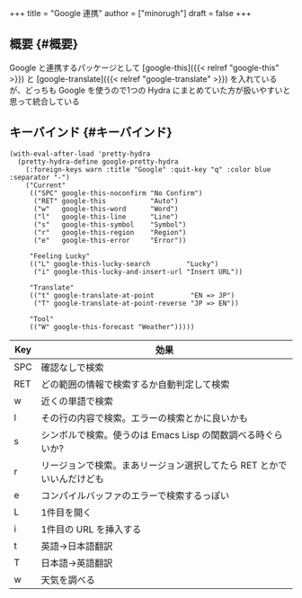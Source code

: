 +++
title = "Google 連携"
author = ["minorugh"]
draft = false
+++

## 概要 {#概要}

Google と連携するパッケージとして
[google-this]({{< relref "google-this" >}}) と [google-translate]({{< relref "google-translate" >}}) を入れているが、どっちも Google を使うので1つの Hydra にまとめていた方が扱いやすいと思って統合している


## キーバインド {#キーバインド}

```emacs-lisp
(with-eval-after-load 'pretty-hydra
  (pretty-hydra-define google-pretty-hydra
	(:foreign-keys warn :title "Google" :quit-key "q" :color blue :separator "-")
	("Current"
	 (("SPC" google-this-noconfirm "No Confirm")
	  ("RET" google-this           "Auto")
	  ("w"   google-this-word      "Word")
	  ("l"   google-this-line      "Line")
	  ("s"   google-this-symbol    "Symbol")
	  ("r"   google-this-region    "Region")
	  ("e"   google-this-error     "Error"))

	 "Feeling Lucky"
	 (("L" google-this-lucky-search         "Lucky")
	  ("i" google-this-lucky-and-insert-url "Insert URL"))

	 "Translate"
	 (("t" google-translate-at-point         "EN => JP")
	  ("T" google-translate-at-point-reverse "JP => EN"))

	 "Tool"
	 (("W" google-this-forecast "Weather")))))
```

| Key | 効果                                  |
|-----|-------------------------------------|
| SPC | 確認なしで検索                        |
| RET | どの範囲の情報で検索するか自動判定して検索 |
| w   | 近くの単語で検索                      |
| l   | その行の内容で検索。エラーの検索とかに良いかも |
| s   | シンボルで検索。使うのは Emacs Lisp の関数調べる時ぐらいか? |
| r   | リージョンで検索。まあリージョン選択してたら RET とかでいいんだけども |
| e   | コンパイルバッファのエラーで検索するっぽい |
| L   | 1件目を開く                           |
| i   | 1件目の URL を挿入する                |
| t   | 英語→日本語翻訳                      |
| T   | 日本語→英語翻訳                      |
| w   | 天気を調べる                          |
